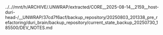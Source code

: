 ../..//mnt/h/ARCHIVE/.UNWRAP/extracted/CORE__2025-08-14__2159__host-duri-head-/__UNWRAP/37cd7f6acf/backup_repository/20250803_201338_pre_refactoring/duri_brain/backup_repository/current_state_backup_20250730_185500/DEV_NOTES.md